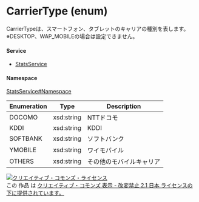 

# CarrierType (enum)

CarrierTypeは、スマートフォン、タブレットのキャリアの種別を表します。
※DESKTOP、WAP_MOBILEの場合は設定できません。

#### Service

+ [StatsService](../../services/StatsService.md)

#### Namespace

[StatsService#Namespace](../../services/StatsService.md#namespace)

| Enumeration  |       Type       |          Description          |
| ------------ | ---------------- | ----------------------------- |
| DOCOMO | xsd:string | NTTドコモ |
| KDDI | xsd:string | KDDI |
| SOFTBANK | xsd:string | ソフトバンク |
| YMOBILE | xsd:string | ワイモバイル |
| OTHERS | xsd:string | その他のモバイルキャリア |

<a rel="license" href="http://creativecommons.org/licenses/by-nd/2.1/jp/"><img alt="クリエイティブ・コモンズ・ライセンス" style="border-width:0" src="https://i.creativecommons.org/l/by-nd/2.1/jp/88x31.png" /></a><br />この 作品 は <a rel="license" href="http://creativecommons.org/licenses/by-nd/2.1/jp/">クリエイティブ・コモンズ 表示 - 改変禁止 2.1 日本 ライセンスの下に提供されています。</a>

